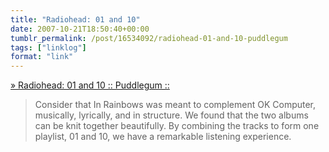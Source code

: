 ```yaml
---
title: "Radiohead: 01 and 10"
date: 2007-10-21T18:50:40+00:00
tumblr_permalink: /post/16534092/radiohead-01-and-10-puddlegum
tags: ["linklog"]
format: "link"
---
```


[» Radiohead: 01 and 10 :: Puddlegum ::][1]

> Consider that In Rainbows was meant to complement OK Computer, musically, lyrically, and in structure. We found that the two albums can be knit together beautifully. By combining the tracks to form one playlist, 01 and 10, we have a remarkable listening experience.

[1]: http://puddlegum.net/radiohead-01-and-10/
